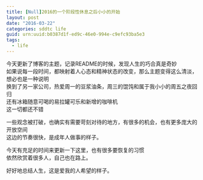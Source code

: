 ```yaml
---
title: [Null]2016的一个阶段性休息之后小小的开始
layout: post
date: "2016-03-22"
categories: sddtc life
guid: urn:uuid:b0387d1f-ed9c-46e0-994e-c9efc93ba5e3
tags:
  - life
---
```



今天更新了博客的主题，记录README的时候，发现人生的巧合真是奇妙  
如果说每一段时间，都映射着人心态和精神状态的改变，那么主题变得这么清淡，想必也是一种说明  
换到了另一家公司，热爱周一的豆浆油条，周三的馄饨和属于我小小的周五之夜回归  
还有冰箱随意可喝的易拉罐可乐和新增的咖啡机  
这一切都还不错  

一些观念被打破，也确实有需要苛刻对待的地方，有很多的机会，也有更多庞大的开放空间  
这边的节奏很快，是成年人做事的样子。  

今天有充足的时间来更新一下这里，也有很多要恢复的习惯  
依然欣赏着很多人，自己也在路上。  

好好地总结人生，这是爱我的人希望的样子。




